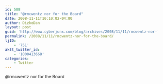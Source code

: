 ```yaml
---
id: 588
title: "@rmcwentz nor for the Board"
date: 2008-11-11T10:10:02-04:00
author: DizkoDan
layout: post
guid: 'http://www.cyberjunx.com/blog/archives/2008/11/11/rmcwentz-nor-for-the-board/'
permalink: /2008/11/11/rmcwentz-nor-for-the-board/
ljID:
    - '751'
aktt_twitter_id:
    - '1000413668'
categories:
    - Twitter
---
```


@rmcwentz nor for the Board